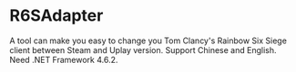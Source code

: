 # R6SAdapter
A tool can make you easy to change you Tom Clancy's Rainbow Six Siege client between Steam and Uplay version. Support Chinese and English.  
Need .NET Framework 4.6.2.
